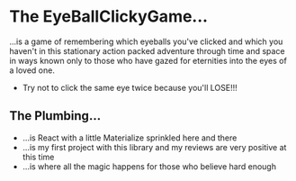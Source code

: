 # The EyeBallClickyGame...
...is a game of remembering which eyeballs you've clicked and which you haven't in this stationary action packed adventure through time and space in ways known only to those who have gazed for eternities into the eyes of a loved one.
*  Try not to click the same eye twice because you'll LOSE!!!

## The Plumbing...
* ...is React with a little Materialize sprinkled here and there
* ...is my first project with this library and my reviews are very positive at this time
* ...is where all the magic happens for those who believe hard enough
